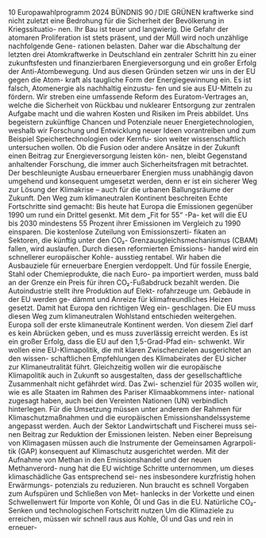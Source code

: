 10
Europawahlprogramm 2024
BÜNDNIS 90 / DIE GRÜNEN 
kraftwerke sind nicht zuletzt eine Bedrohung für 
die Sicherheit der Bevölkerung in Kriegssituatio-
nen. Ihr Bau ist teuer und langwierig. Die Gefahr 
der atomaren Proliferation ist stets präsent, und 
der Müll wird noch unzählige nachfolgende Gene-
rationen belasten. Daher war die Abschaltung der 
letzten drei Atomkraftwerke in Deutschland ein 
zentraler Schritt hin zu einer zukunftsfesten und 
finanzierbaren Energieversorgung und ein großer 
Erfolg der Anti-Atombewegung. Und aus diesen 
Gründen setzen wir uns in der EU gegen die Atom-
kraft als taugliche Form der Energiegewinnung ein. 
Es ist falsch, Atomenergie als nachhaltig einzustu-
fen und sie aus EU-Mitteln zu fördern. Wir streben 
eine umfassende Reform des Euratom-Vertrages an, 
welche die Sicherheit von Rückbau und nuklearer 
Entsorgung zur zentralen Aufgabe macht und die 
wahren Kosten und Risiken im Preis abbildet.
Uns begeistern zukünftige Chancen und Potenziale 
neuer Energietechnologien, weshalb wir Forschung 
und Entwicklung neuer Ideen vorantreiben und 
zum Beispiel Speichertechnologien oder Kernfu-
sion weiter wissenschaftlich untersuchen wollen. 
Ob die Fusion oder andere Ansätze in der Zukunft 
einen Beitrag zur Energieversorgung leisten kön-
nen, bleibt Gegenstand anhaltender Forschung, die 
immer auch Sicherheitsfragen mit betrachtet. Der 
beschleunigte Ausbau erneuerbarer Energien muss 
unabhängig davon umgehend und konsequent 
umgesetzt werden, denn er ist ein sicherer Weg 
zur Lösung der Klimakrise – auch für die urbanen 
Ballungsräume der Zukunft.
Den Weg zum klimaneutralen Kontinent 
beschreiten
Echte Fortschritte sind gemacht: Bis heute hat 
Europa die Emissionen gegenüber 1990 um 
rund ein Drittel gesenkt. Mit dem „Fit for 55“
-Pa-
ket will die EU bis 2030 mindestens 55 Prozent 
ihrer Emissionen im Vergleich zu 1990 einsparen. 
Die kostenlose Zuteilung von Emissionszerti-
fikaten an Sektoren, die künftig unter den CO₂-
Grenzausgleichsmechanismus (CBAM) fallen, wird 
auslaufen. Durch diesen reformierten Emissions-
handel wird ein schnellerer europäischer Kohle-
ausstieg rentabel. Wir haben die Ausbauziele für 
erneuerbare Energien verdoppelt. Und für fossile 
Energie, Stahl oder Chemieprodukte, die nach Euro-
pa importiert werden, muss bald an der Grenze ein 
Preis für ihren CO₂-Fußabdruck bezahlt werden. 
Die Autoindustrie stellt ihre Produktion auf Elekt-
rofahrzeuge um. Gebäude in der EU werden ge-
dämmt und Anreize für klimafreundliches Heizen 
gesetzt. Damit hat Europa den richtigen Weg ein-
geschlagen.
Die EU muss diesen Weg zum klimaneutralen 
Wohlstand entschieden weitergehen. Europa soll 
der erste klimaneutrale Kontinent werden. Von 
diesem Ziel darf es kein Abrücken geben, und es 
muss zuverlässig erreicht werden. Es ist ein großer 
Erfolg, dass die EU auf den 1,5-Grad-Pfad ein-
schwenkt. Wir wollen eine EU-Klimapolitik, die mit 
klaren Zwischenzielen ausgerichtet an den wissen-
schaftlichen Empfehlungen des Klimabeirates der 
EU sicher zur Klimaneutralität führt. Gleichzeitig 
wollen wir die europäische Klimapolitik auch in 
Zukunft so ausgestalten, dass der gesellschaftliche 
Zusammenhalt nicht gefährdet wird. Das Zwi-
schenziel für 2035 wollen wir, wie es alle Staaten 
im Rahmen des Pariser Klimaabkommens inter-
national zugesagt haben, auch bei den Vereinten 
Nationen (UN) verbindlich hinterlegen. Für die 
Umsetzung müssen unter anderem der Rahmen 
für Klimaschutzmaßnahmen und die europäischen 
Emissionshandelssysteme angepasst werden. Auch 
der Sektor Landwirtschaft und Fischerei muss sei-
nen Beitrag zur Reduktion der Emissionen leisten. 
Neben einer Bepreisung von Klimagasen müssen 
auch die Instrumente der Gemeinsamen Agrarpoli-
tik (GAP) konsequent auf Klimaschutz ausgerichtet 
werden. Mit der Aufnahme von Methan in den 
Emissionshandel und der neuen Methanverord-
nung hat die EU wichtige Schritte unternommen, 
um dieses klimaschädliche Gas entsprechend sei-
nes insbesondere kurzfristig hohen Erwärmungs-
potenzials zu reduzieren. Nun braucht es schnell 
Vorgaben zum Aufspüren und Schließen von Met-
hanlecks in der Vorkette und einen Schwellenwert 
für Importe von Kohle, Öl und Gas in die EU.
Natürliche CO₂-Senken und 
technologischen Fortschritt nutzen
Um die Klimaziele zu erreichen, müssen wir schnell 
raus aus Kohle, Öl und Gas und rein in erneuer-
